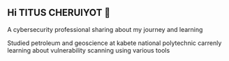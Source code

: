 ## Hi TITUS CHERUIYOT 👋


A cybersecurity professional sharing about my journey and learning

Studied petroleum and geoscience at kabete national polytechnic
carrenly learning about vulnerability scanning using various tools



